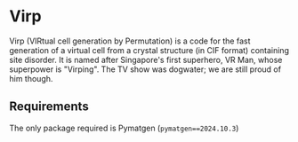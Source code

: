 # Virp
 Virp (VIRtual cell generation by Permutation) is a code for the fast generation of a virtual cell from a crystal structure (in CIF format) containing site disorder. It is named after Singapore's first superhero, VR Man, whose superpower is "Virping". The TV show was dogwater; we are still proud of him though.

 ## Requirements
 The only package required is Pymatgen (`pymatgen==2024.10.3`)
